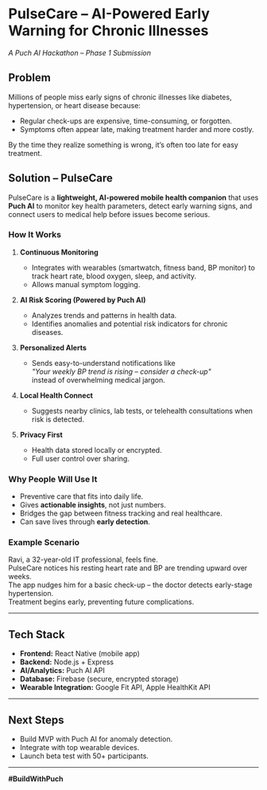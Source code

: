 # PulseCare – AI-Powered Early Warning for Chronic Illnesses
*A Puch AI Hackathon – Phase 1 Submission*  

## Problem
Millions of people miss early signs of chronic illnesses like diabetes, hypertension, or heart disease because:
- Regular check-ups are expensive, time-consuming, or forgotten.
- Symptoms often appear late, making treatment harder and more costly.

By the time they realize something is wrong, it’s often too late for easy treatment.

## Solution – PulseCare
PulseCare is a **lightweight, AI-powered mobile health companion** that uses **Puch AI** to monitor key health parameters, detect early warning signs, and connect users to medical help before issues become serious.

### How It Works
1. **Continuous Monitoring**  
   - Integrates with wearables (smartwatch, fitness band, BP monitor) to track heart rate, blood oxygen, sleep, and activity.
   - Allows manual symptom logging.

2. **AI Risk Scoring (Powered by Puch AI)**  
   - Analyzes trends and patterns in health data.
   - Identifies anomalies and potential risk indicators for chronic diseases.

3. **Personalized Alerts**  
   - Sends easy-to-understand notifications like  
     *"Your weekly BP trend is rising – consider a check-up"*  
     instead of overwhelming medical jargon.

4. **Local Health Connect**  
   - Suggests nearby clinics, lab tests, or telehealth consultations when risk is detected.

5. **Privacy First**  
   - Health data stored locally or encrypted.
   - Full user control over sharing.

### Why People Will Use It
- Preventive care that fits into daily life.
- Gives **actionable insights**, not just numbers.
- Bridges the gap between fitness tracking and real healthcare.
- Can save lives through **early detection**.

### Example Scenario
Ravi, a 32-year-old IT professional, feels fine.  
PulseCare notices his resting heart rate and BP are trending upward over weeks.  
The app nudges him for a basic check-up – the doctor detects early-stage hypertension.  
Treatment begins early, preventing future complications.

---

## Tech Stack
- **Frontend:** React Native (mobile app)
- **Backend:** Node.js + Express
- **AI/Analytics:** Puch AI API
- **Database:** Firebase (secure, encrypted storage)
- **Wearable Integration:** Google Fit API, Apple HealthKit API

---

## Next Steps
- Build MVP with Puch AI for anomaly detection.
- Integrate with top wearable devices.
- Launch beta test with 50+ participants.

---

**#BuildWithPuch**
